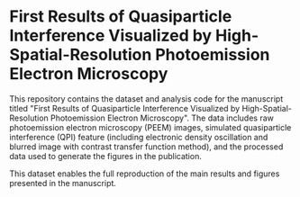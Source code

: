 # First Results of Quasiparticle Interference Visualized by High-Spatial-Resolution Photoemission Electron Microscopy  

This repository contains the dataset and analysis code for the manuscript titled "First Results of Quasiparticle Interference Visualized by High-Spatial-Resolution Photoemission Electron Microscopy". The data includes raw photoemission electron microscopy (PEEM) images, simulated quasiparticle interference (QPI) feature (including electronic density oscillation and blurred image with contrast transfer function method), and the processed data used to generate the figures in the publication.

This dataset enables the full reproduction of the main results and figures presented in the manuscript.
